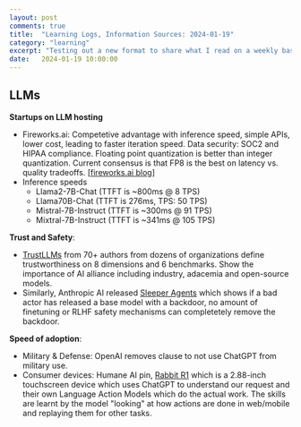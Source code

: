 ```yaml
---
layout: post
comments: true
title:  "Learning Logs, Information Sources: 2024-01-19"
category: "learning"
excerpt: "Testing out a new format to share what I read on a weekly basis"
date:   2024-01-19 10:00:00
---
```


## LLMs

**Startups on LLM hosting**
* Fireworks.ai: Competetive advantage with inference speed, simple APIs, lower cost, leading to faster iteration speed. Data security: SOC2 and HIPAA compliance. Floating point quantization is better than integer quantization. Current consensus is that FP8 is the best on latency vs. quality tradeoffs. [[fireworks.ai blog](https://app.fireworks.ai/blog/fire-attention-serving-open-source-models-4x-faster-than-vllm-by-quantizing-with-no-tradeoffs)]
* Inference speeds
    * Llama2-7B-Chat (TTFT is ~800ms @ 8 TPS)
    * Llama70B-Chat (TTFT is 276ms, TPS: 50 TPS)
    * Mistral-7B-Instruct (TTFT is ~300ms @ 91 TPS)
    * Mixtral-7B-Instruct (TTFT is ~341ms @ 105 TPS)


**Trust and Safety**:
* [TrustLLMs](https://arxiv.org/pdf/2401.05561.pdf) from 70+ authors from dozens of organizations define trustworthiness on 8 dimensions and 6 benchmarks. Show the importance of AI alliance including industry, adacemia and open-source models.
* Similarly, Anthropic AI released [Sleeper Agents](https://arxiv.org/pdf/2401.05566.pdf) which shows if a bad actor has released a base model with a backdoor, no amount of finetuning or RLHF safety mechanisms can completetely remove the backdoor.

**Speed of adoption**:
* Military & Defense: OpenAI removes clause to not use ChatGPT from military use.
* Consumer devices: Humane AI pin, [Rabbit R1](https://www.wired.com/story/rabbit-r1/?utm_source=www.turingpost.com&utm_medium=newsletter&utm_campaign=fod-37-trust-but-verify) which is a 2.88-inch touchscreen device which uses ChatGPT to understand our request and their own Language Action Models which do the actual work. The skills are learnt by the model "looking" at how actions are done in web/mobile and replaying them for other tasks.
